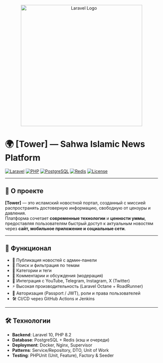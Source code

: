 <p align="center"><a href="https://laravel.com" target="_blank"><img src="https://raw.githubusercontent.com/laravel/art/master/logo-lockup/5%20SVG/2%20CMYK/1%20Full%20Color/laravel-logolockup-cmyk-red.svg" width="400" alt="Laravel Logo"></a></p>


# 🌍 [Tower] — Sahwa Islamic News Platform

[![Laravel](https://img.shields.io/badge/Laravel-10.x-red?logo=laravel)](https://laravel.com/)
[![PHP](https://img.shields.io/badge/PHP-8.2-blue?logo=php)](https://www.php.net/)
[![PostgreSQL](https://img.shields.io/badge/PostgreSQL-15-%23336791?logo=postgresql)](https://www.postgresql.org/)
[![Redis](https://img.shields.io/badge/Redis-Cache-%23DD0031?logo=redis)](https://redis.io/)
[![License](https://img.shields.io/badge/license-MIT-green.svg)](LICENSE)

---

## 📖 О проекте

**[Tower]** — это исламский новостной портал, созданный с миссией распространять достоверную информацию, свободную от цензуры и давления.  
Платформа сочетает **современные технологии** и **ценности уммы**, предоставляя пользователям быстрый доступ к актуальным новостям через **сайт, мобильное приложение и социальные сети**.

---

## 🚀 Функционал
- 📡 Публикация новостей с админ-панели  
- 🔎 Поиск и фильтрация по темам  
- 📰 Категории и теги  
- 💬 Комментарии и обсуждения (модерация)  
- 📱 Интеграция с YouTube, Telegram, Instagram, X (Twitter)  
- ⚡️ Высокая производительность (Laravel Octane + RoadRunner)  
- 🔐 Авторизация (Passport / JWT), роли и права пользователей  
- 🛠 CI/CD через GitHub Actions и Jenkins  

---

## 🛠️ Технологии
- **Backend**: Laravel 10, PHP 8.2  
- **Database**: PostgreSQL + Redis (кэш и очереди)  
- **Deployment**: Docker, Nginx, Supervisor  
- **Patterns**: Service/Repository, DTO, Unit of Work  
- **Testing**: PHPUnit (Unit, Feature), Factory & Seeder  


